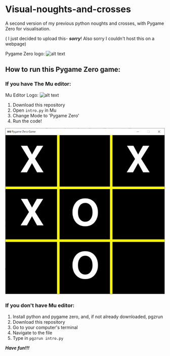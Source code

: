 # Visual-noughts-and-crosses
A second version of my previous python noughts and crosses, with Pygame Zero for visualisation.

( I just decided to upload this- ***sorry***! Also sorry I couldn't host this on a webpage)

Pygame Zero logo:
![alt text](https://pygame-zero.readthedocs.io/en/stable/_static/logo.svg)




## How to run this Pygame Zero game:
### If you have The Mu editor:
Mu Editor Logo:
![alt text](https://avatars2.githubusercontent.com/u/17850097?s=400&v=4)

1. Download this repository
2. Open `intro.py` in Mu
3. Change Mode to 'Pygame Zero'
4. Run the code!

![alt text](Pygame%20window.PNG)



### If you don't have Mu editor:

1. Install python and pygame zero, and, if not already downloaded, pgzrun
2. Download this repository
3. Go to your computer's terminal
4. Navigate to the file
5. Type in `pgzrun intro.py`





***Have fun!!!***
